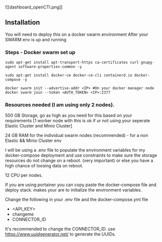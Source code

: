 ![[dashboard_openCTI.png]]

## Installation
You will need to deploy this on a docker swarm environment
After your SWARM env is up and running

### Steps - Docker swarm set up
```shell
sudo apt-get install apt-transport-https ca-certificates curl gnupg-agent software-properties-common -y

sudo apt-get install docker-ce docker-ce-cli containerd.io docker-compose -y

docker swarm init --advertise-addr <IP> #On your docker manager node
docker swarm join --token <AUTH_TOKEN> <IP>:2377

```


### Resources needed (I am using only 2 nodes).
500 GB Storage, go as high as you need for this based on your requirements [1 worker node with this is ok if ur not using your seperate Elastic Cluster and Minio Cluster]

24 GB RAM for the individual swarm nodes (recommended) - for a non Elastic && Minio Cluster env

I will be using a .env file to populate the environment variables for my docker-compose deployment and use constraints to make sure the storage resources do not change on a reboot. (very important) or else you have a high chance of loosing data on reboot.

12 CPU per nodes.

If you are using portainer you can copy paste the docker-compose file and deploy stack. makes your are to initialize the environment variables.

Change the following in your .env file and the docker-compose.yml file
- <API_KEY>
- changeme
- CONNECTOR_ID

It's recommended to change the CONNECTOR_ID.
use https://www.uuidgenerator.net/ to generate the UUIDs.
